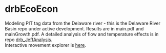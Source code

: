 # drbEcoEcon
Modeling PIT tag data from the Delaware river - this is the Delaware River Basin repo under active development. Results are in main.pdf and mainGrowth.pdf. A detailed analysis of flow and temperature effects is in repo [drb_JeffAnalysis](https://github.com/walkerjeffd/sheds-des).  
Interactive movement explorer is [here](usgs.gov/apps/ecosheds/tame#/projects/delaware-river-ny-pa-trout-sampling).
